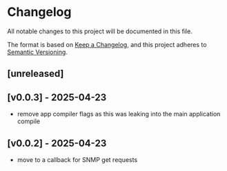 # Changelog

All notable changes to this project will be documented in this file.

The format is based on [Keep a Changelog](https://keepachangelog.com/en/1.1.0/),
and this project adheres to
[Semantic Versioning](https://semver.org/spec/v2.0.0.html).

## [unreleased]

## [v0.0.3] - 2025-04-23

- remove app compiler flags as this was leaking into the main application compile

## [v0.0.2] - 2025-04-23

- move to a callback for SNMP get requests
